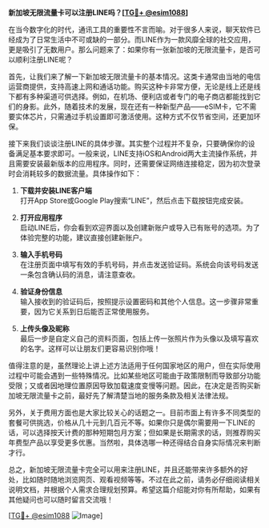 **新加坡无限流量卡可以注册LINE吗？[[TG💪+ @esim1088](https://t.me/s/esim1088)]**

在当今数字化的时代，通讯工具的重要性不言而喻。对于很多人来说，聊天软件已经成为了日常生活中不可或缺的一部分。而LINE作为一款风靡全球的社交应用，更是吸引了无数用户。那么问题来了：如果你有一张新加坡的无限流量卡，是否可以顺利注册LINE呢？

首先，让我们来了解一下新加坡无限流量卡的基本情况。这类卡通常由当地的电信运营商提供，支持高速上网和通话功能。购买这种卡非常方便，无论是线上还是线下都有多种渠道可供选择。例如，在机场、便利店或者专门的电子商店都能找到它们的身影。此外，随着技术的发展，现在还有一种新型产品——eSIM卡，它不需要实体芯片，只需通过手机设置即可激活使用。这种方式不仅节省空间，还更加环保。

接下来我们谈谈注册LINE的具体步骤。其实整个过程并不复杂，只要确保你的设备满足基本要求即可。一般来说，LINE支持iOS和Android两大主流操作系统，并且需要安装最新版本的应用程序。同时，还需要保证网络连接稳定，因为初次登录时会消耗较多的数据流量。具体操作如下：

1. **下载并安装LINE客户端**  
   打开App Store或Google Play搜索“LINE”，然后点击下载按钮完成安装。

2. **打开应用程序**  
   启动LINE后，你会看到欢迎界面以及创建新账户或导入已有账号的选项。为了体验完整的功能，建议直接创建新账户。

3. **输入手机号码**  
   在注册页面中填写有效的手机号码，并点击发送验证码。系统会向该号码发送一条包含确认码的消息，请注意查收。

4. **验证身份信息**  
   输入接收到的验证码后，按照提示设置密码和其他个人信息。这一步骤非常重要，因为它关系到日后能否正常使用服务。

5. **上传头像及昵称**  
   最后一步是自定义自己的资料页面，包括上传一张照片作为头像以及填写喜欢的名字。这样可以让朋友们更容易识别你哦！

值得注意的是，虽然理论上讲上述方法适用于任何国家地区的用户，但在实际使用过程中可能会遇到一些特殊情况。比如某些地区可能由于政策限制而导致部分功能受限；又或者因地理位置原因导致加载速度变慢等问题。因此，在决定是否购买新加坡无限流量卡之前，最好先了解清楚当地的服务条款及相关法律法规。

另外，关于费用方面也是大家比较关心的话题之一。目前市面上有许多不同类型的套餐可供挑选，价格从几十元到几百元不等。如果你只是偶尔需要用一下LINE的话，可以选择按天计费的那种短期包月方案；但如果是长期需求的话，则推荐购买年费型产品以享受更多优惠。当然啦，具体选哪一种还得结合自身实际情况来判断才行。

总之，新加坡无限流量卡完全可以用来注册LINE，并且还能带来许多额外的好处，比如随时随地浏览网页、观看视频等等。不过在此之前，请务必仔细阅读相关说明文档，并根据个人需求合理规划预算。希望这篇介绍能对你有所帮助，如果有其他疑问也可以随时留言交流哦！

[[TG💪+ @esim1088](https://t.me/s/esim1088) ![Image](https://i.postimg.cc/4NQfJmqS/Snipaste-2025-05-13-00-14-12.png)]